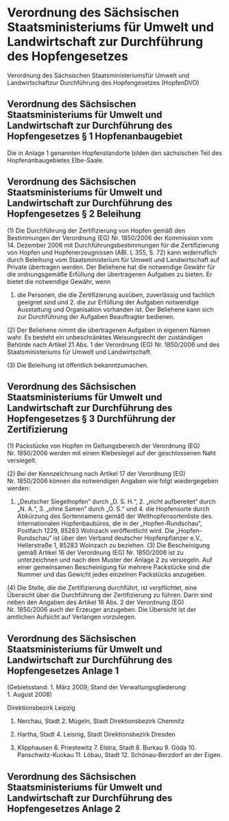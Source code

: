 # Verordnung des Sächsischen Staatsministeriums für Umwelt und Landwirtschaft zur Durchführung des Hopfengesetzes

Verordnung des Sächsischen Staatsministeriumsfür Umwelt und Landwirtschaftzur Durchführung des Hopfengesetzes (HopfenDVO)

## Verordnung des Sächsischen Staatsministeriums für Umwelt und Landwirtschaft zur Durchführung des Hopfengesetzes § 1 Hopfenanbaugebiet

Die in Anlage 1 genannten Hopfenstandorte bilden den sächsischen Teil des Hopfenanbaugebietes Elbe-Saale.


## Verordnung des Sächsischen Staatsministeriums für Umwelt und Landwirtschaft zur Durchführung des Hopfengesetzes § 2 Beleihung

(1) Die Durchführung der Zertifizierung von Hopfen gemäß den Bestimmungen der Verordnung (EG) Nr. 1850/2006 der Kommission vom 14. Dezember 2006 mit Durchführungsbestimmungen für die Zertifizierung von Hopfen und Hopfenerzeugnissen (ABl. L 355, S. 72) kann widerruflich durch Beleihung vom Staatsministerium für Umwelt und Landwirtschaft auf Private übertragen werden. Der Beliehene hat die notwendige Gewähr für die ordnungsgemäße Erfüllung der übertragenen Aufgaben zu bieten. Er bietet die notwendige Gewähr, wenn

1. die Personen, die die Zertifizierung ausüben, zuverlässig und fachlich geeignet sind und 2. die zur Erfüllung der Aufgaben notwendige Ausstattung und Organisation vorhanden ist. Der Beliehene kann sich zur Durchführung der Aufgaben Beauftragter bedienen.

(2) Der Beliehene nimmt die übertragenen Aufgaben in eigenem Namen wahr. Es besteht ein unbeschränktes Weisungsrecht der zuständigen Behörde nach Artikel 21 Abs. 1 der Verordnung (EG) Nr. 1850/2006 und des Staatsministeriums für Umwelt und Landwirtschaft.

(3) Die Beleihung ist öffentlich bekanntzumachen.


## Verordnung des Sächsischen Staatsministeriums für Umwelt und Landwirtschaft zur Durchführung des Hopfengesetzes § 3 Durchführung der Zertifizierung

(1) Packstücke von Hopfen im Geltungsbereich der Verordnung (EG) Nr. 1850/2006 werden mit einem Klebesiegel auf der geschlossenen Naht versiegelt.

(2) Bei der Kennzeichnung nach Artikel 17 der Verordnung (EG) Nr. 1850/2006 können die notwendigen Angaben wie folgt wiedergegeben werden:

1. „Deutscher Siegelhopfen“ durch „D. S. H.“, 2. „nicht aufbereitet“ durch „N. A.“, 3. „ohne Samen“ durch „O. S.“ und 4. die Hopfensorte durch Abkürzung des Sortennamens gemäß der Welthopfensortenliste des Internationalen Hopfenbaubüros, die in der „Hopfen-Rundschau“, Postfach 1229, 85283 Wolnzach veröffentlicht wird. Die „Hopfen-Rundschau“ ist über den Verband deutscher Hopfenpflanzer e.V., Hellerstraße 1, 85283 Wolnzach zu beziehen. (3) Die Bescheinigung gemäß Artikel 16 der Verordnung (EG) Nr. 1850/2006 ist zu unterzeichnen und nach dem Muster der Anlage 2 zu versiegeln. Auf einer gemeinsamen Bescheinigung für mehrere Packstücke sind die Nummer und das Gewicht jedes einzelnen Packstücks anzugeben.

(4) Die Stelle, die die Zertifizierung durchführt, ist verpflichtet, eine Übersicht über die Durchführung der Zertifizierung zu führen. Darin sind neben den Angaben des Artikel 16 Abs. 2 der Verordnung (EG) Nr. 1850/2006 auch der Erzeuger anzugeben. Die Übersicht ist der amtlichen Aufsicht auf Verlangen vorzulegen.


## Verordnung des Sächsischen Staatsministeriums für Umwelt und Landwirtschaft zur Durchführung des Hopfengesetzes Anlage 1

(Gebietsstand: 1. März 2009;
         Stand der Verwaltungsgliederung: 1. August 2008)

Direktionsbezirk Leipzig

1. Nerchau, Stadt 2. Mügeln, Stadt Direktionsbezirk Chemnitz

3. Hartha, Stadt 4. Leisnig, Stadt Direktionsbezirk Dresden

5. Klipphausen 6. Priestewitz 7. Elstra, Stadt 8. Burkau 9. Göda 10. Panschwitz-Kuckau 11. Löbau, Stadt 12. Schönau-Berzdorf an der Eigen. 
## Verordnung des Sächsischen Staatsministeriums für Umwelt und Landwirtschaft zur Durchführung des Hopfengesetzes Anlage 2




